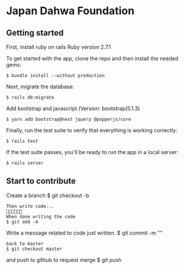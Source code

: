 # Japan Dahwa Foundation

## Getting started
First, install ruby on rails
Ruby version 2.7.1

To get started with the app, clone the repo and then install the needed gems:
```
$ bundle install --without production
```
Next, migrate the database:
```
$ rails db:migrate
```
Add bootstrap and javascript (Version: bootstrap(5.1.3)
```
$ yarn add bootstrap@next jquery @popperjs/core
```
Finally, run the test suite to verify that everything is working correctly:
```
$ rails test
```
If the test suite passes, you'll be ready to run the app in a local server:
```
$ rails server
```
## Start to contribute
Create a branch
$ git checkout -b <branch name>
```
Then write code...
🤧🥴😵‍💫😮‍💨
When done writing the code
$ git add -A
```
Write a message related to code just written.
$ git commit -m "<message>"
```
back to master
$ git checkout master
```
and push to github to request merge
$ git push
```
